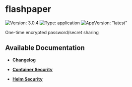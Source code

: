 # flashpaper

![Version: 3.0.4](https://img.shields.io/badge/Version-3.0.4-informational?style=flat-square) ![Type: application](https://img.shields.io/badge/Type-application-informational?style=flat-square) ![AppVersion: "latest"](https://img.shields.io/badge/AppVersion-"latest"-informational?style=flat-square)

One-time encrypted password/secret sharing

## Available Documentation

- [**Changelog**](CHANGELOG)

- [**Container Security**](container-security)

- [**Helm Security**](helm-security)

